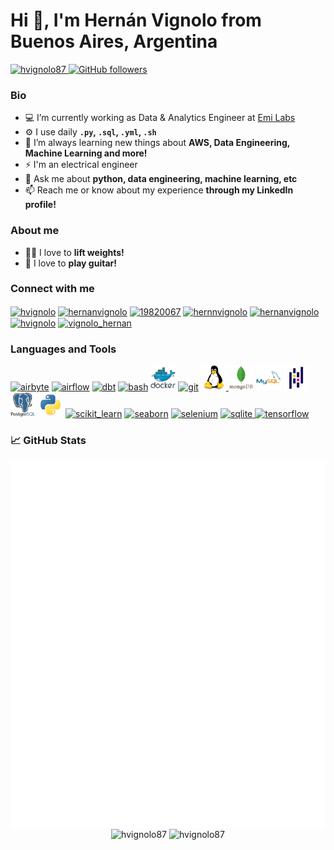 <h1 align="left">Hi 👋, I'm Hernán Vignolo from Buenos Aires, Argentina</h1>

<p align="left">
  <a href="https://github.com/hvignolo87/">
    <img src="https://komarev.com/ghpvc/?username=hvignolo87&label=Profile%20views&color=0e75b6&style=flat" alt="hvignolo87" />
  </a>
  <a href="https://github.com/hvignolo87?tab=followers">
    <img alt="GitHub followers" src="https://img.shields.io/github/followers/hvignolo87?color=green&logo=github">
  </a>
</p>


### Bio

- 💻 I’m currently working as Data & Analytics Engineer at [Emi Labs](https://github.com/emilabs)
- ⚙️ I use daily **`.py`, `.sql`, `.yml`, `.sh`**
- 🌱 I’m always learning new things about **AWS, Data Engineering, Machine Learning and more!**
- ⚡ I'm an electrical engineer
- 💬 Ask me about **python, data engineering, machine learning, etc**
- 📫 Reach me or know about my experience **through my LinkedIn profile!**


### About me
- 🏋️‍♂️ I love to **lift weights!**
- 🎸 I love to **play guitar!**


<h3 align="left">Connect with me</h3>
<p align="left">
<a href="https://dev.to/hvignolo" target="blank"><img align="center" src="https://raw.githubusercontent.com/rahuldkjain/github-profile-readme-generator/master/src/images/icons/Social/devto.svg" alt="hvignolo" height="30" width="40" /></a>
<a href="https://linkedin.com/in/hernanvignolo" target="blank"><img align="center" src="https://raw.githubusercontent.com/rahuldkjain/github-profile-readme-generator/master/src/images/icons/Social/linked-in-alt.svg" alt="hernanvignolo" height="30" width="40" /></a>
<a href="https://stackoverflow.com/users/19820067" target="blank"><img align="center" src="https://raw.githubusercontent.com/rahuldkjain/github-profile-readme-generator/master/src/images/icons/Social/stack-overflow.svg" alt="19820067" height="30" width="40" /></a>
<a href="https://kaggle.com/hernnvignolo" target="blank"><img align="center" src="https://raw.githubusercontent.com/rahuldkjain/github-profile-readme-generator/master/src/images/icons/Social/kaggle.svg" alt="hernnvignolo" height="30" width="40" /></a>
<a href="https://fb.com/hernanvignolo" target="blank"><img align="center" src="https://raw.githubusercontent.com/rahuldkjain/github-profile-readme-generator/master/src/images/icons/Social/facebook.svg" alt="hernanvignolo" height="30" width="40" /></a>
<a href="https://instagram.com/hvignolo" target="blank"><img align="center" src="https://raw.githubusercontent.com/rahuldkjain/github-profile-readme-generator/master/src/images/icons/Social/instagram.svg" alt="hvignolo" height="30" width="40" /></a>
<a href="https://www.hackerrank.com/vignolo_hernan" target="blank"><img align="center" src="https://raw.githubusercontent.com/rahuldkjain/github-profile-readme-generator/master/src/images/icons/Social/hackerrank.svg" alt="vignolo_hernan" height="30" width="40" /></a>
</p>

<h3 align="left">Languages and Tools</h3>
<p align="left">
<a href="https://airbyte.com/" target="_blank" rel="noreferrer"><img src="https://seeklogo.com/images/A/airbyte-logo-CC005A0105-seeklogo.com.png" alt="airbyte" width="40" height="40"/></a>
<a href="https://airflow.apache.org/" target="_blank" rel="noreferrer"><img src="https://cwiki.apache.org/confluence/download/attachments/145723561/airflow_transparent.png" alt="airflow" width="40" height="40"/></a>
<a href="https://www.getdbt.com/" target="_blank" rel="noreferrer"><img src="https://seeklogo.com/images/D/dbt-logo-500AB0BAA7-seeklogo.com.png" alt="dbt" width="40" height="40"/></a>  
<a href="https://www.gnu.org/software/bash/" target="_blank" rel="noreferrer"> <img src="https://www.vectorlogo.zone/logos/gnu_bash/gnu_bash-icon.svg" alt="bash" width="40" height="40"/></a>
<!-- 
<a href="https://www.w3schools.com/css/" target="_blank" rel="noreferrer"> <img src="https://raw.githubusercontent.com/devicons/devicon/master/icons/css3/css3-original-wordmark.svg" alt="css3" width="40" height="40"/></a>
-->
<a href="https://www.docker.com/" target="_blank" rel="noreferrer"> <img src="https://raw.githubusercontent.com/devicons/devicon/master/icons/docker/docker-original-wordmark.svg" alt="docker" width="40" height="40"/></a>
<!-- 
<a href="https://flask.palletsprojects.com/" target="_blank" rel="noreferrer"> <img src="https://www.vectorlogo.zone/logos/pocoo_flask/pocoo_flask-icon.svg" alt="flask" width="40" height="40"/> </a>
-->
<a href="https://git-scm.com/" target="_blank" rel="noreferrer"> <img src="https://www.vectorlogo.zone/logos/git-scm/git-scm-icon.svg" alt="git" width="40" height="40"/></a>
<!--  
<a href="https://www.w3.org/html/" target="_blank" rel="noreferrer"> <img src="https://raw.githubusercontent.com/devicons/devicon/master/icons/html5/html5-original-wordmark.svg" alt="html5" width="40" height="40"/></a>
-->
<a href="https://www.linux.org/" target="_blank" rel="noreferrer"> <img src="https://raw.githubusercontent.com/devicons/devicon/master/icons/linux/linux-original.svg" alt="linux" width="40" height="40"/> </a>
<!-- 
<a href="https://www.mathworks.com/" target="_blank" rel="noreferrer"> <img src="https://upload.wikimedia.org/wikipedia/commons/2/21/Matlab_Logo.png" alt="matlab" width="40" height="40"/></a>
-->
<a href="https://www.mongodb.com/" target="_blank" rel="noreferrer"> <img src="https://raw.githubusercontent.com/devicons/devicon/master/icons/mongodb/mongodb-original-wordmark.svg" alt="mongodb" width="40" height="40"/></a>
<a href="https://www.mysql.com/" target="_blank" rel="noreferrer"> <img src="https://raw.githubusercontent.com/devicons/devicon/master/icons/mysql/mysql-original-wordmark.svg" alt="mysql" width="40" height="40"/></a>
<a href="https://pandas.pydata.org/" target="_blank" rel="noreferrer"> <img src="https://raw.githubusercontent.com/devicons/devicon/2ae2a900d2f041da66e950e4d48052658d850630/icons/pandas/pandas-original.svg" alt="pandas" width="40" height="40"/></a>
<a href="https://www.postgresql.org" target="_blank" rel="noreferrer"> <img src="https://raw.githubusercontent.com/devicons/devicon/master/icons/postgresql/postgresql-original-wordmark.svg" alt="postgresql" width="40" height="40"/></a>
<a href="https://www.python.org" target="_blank" rel="noreferrer"> <img src="https://raw.githubusercontent.com/devicons/devicon/master/icons/python/python-original.svg" alt="python" width="40" height="40"/></a>
<a href="https://scikit-learn.org/" target="_blank" rel="noreferrer"> <img src="https://upload.wikimedia.org/wikipedia/commons/0/05/Scikit_learn_logo_small.svg" alt="scikit_learn" width="40" height="40"/></a>
<a href="https://seaborn.pydata.org/" target="_blank" rel="noreferrer"> <img src="https://seaborn.pydata.org/_images/logo-mark-lightbg.svg" alt="seaborn" width="40" height="40"/></a>
<a href="https://www.selenium.dev" target="_blank" rel="noreferrer"> <img src="https://raw.githubusercontent.com/detain/svg-logos/780f25886640cef088af994181646db2f6b1a3f8/svg/selenium-logo.svg" alt="selenium" width="40" height="40"/></a>
<a href="https://www.sqlite.org/" target="_blank" rel="noreferrer"> <img src="https://www.vectorlogo.zone/logos/sqlite/sqlite-icon.svg" alt="sqlite" width="40" height="40"/> </a>
<a href="https://www.tensorflow.org" target="_blank" rel="noreferrer"> <img src="https://www.vectorlogo.zone/logos/tensorflow/tensorflow-icon.svg" alt="tensorflow" width="40" height="40"/> </a> </p>

<h3 align="left">📈 GitHub Stats</h3>

<p align="center">
<img align="center" src="https://raw.githubusercontent.com/hvignolo87/github-stats/master/generated/languages.svg#gh-dark-mode-only" alt="hvignolo87" />
<img align="center" src="https://raw.githubusercontent.com/hvignolo87/github-stats/master/generated/overview.svg#gh-dark-mode-only" alt="hvignolo87" />
<img align="center" src="https://github-readme-stats.vercel.app/api?username=hvignolo87&show_icons=true&locale=en" alt="hvignolo87"/>
<img align="center" src="https://github-readme-streak-stats.herokuapp.com/?user=hvignolo87&" alt="hvignolo87"/>
</p>

